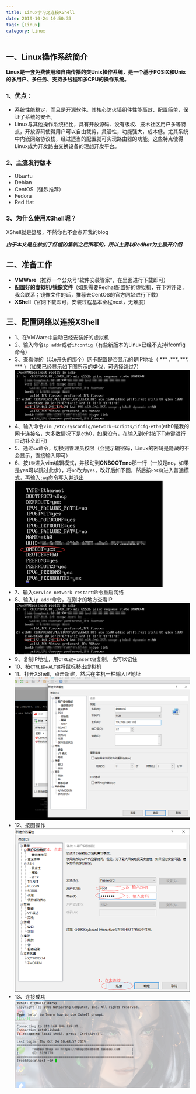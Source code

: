 ```yaml
---
title: Linux学习之连接XShell
date: 2019-10-24 10:50:33
tags: [Linux]
category: Linux
---
```

## 一、Linux操作系统简介
**Linux是一套免费使用和自由传播的类Unix操作系统，是一个基于POSIX和Unix的多用户、多任务、支持多线程和多CPU的操作系统。**
### 1、优点：
* 系统性能稳定，而且是开源软件。其核心防火墙组件性能高效、配置简单，保证了系统的安全。
* Linux与其他操作系统相比，具有开放源码、没有版权、技术社区用户多等特点，开放源码使得用户可以自由裁剪，灵活性，功能强大，成本低。尤其系统中内嵌网络协议栈，经过适当的配置就可实现路由器的功能。这些特点使得Linux成为开发路由交换设备的理想开发平台。

### 2、主流发行版本
* Ubuntu
* Debian
* CentOS（强烈推荐）
* Fedora
* Red Hat

### 3、为什么使用XShell呢？
XShell就是舒服，不然你也不会点开我的blog

***由于本文是在参加了红帽的集训之后所写的，所以主要以Redhat为主展开介绍***
## 二、准备工作
* **VMWare**（推荐一个公众号“软件安装管家”，在里面进行下载即可）
* **配置好的虚拟机/镜像文件**（如果需要Redhat配置好的虚拟机，在下方评论，我会联系；镜像文件的话，推荐去CentOS的官方网站进行下载）
* **XShell**（官网下载即可，安装过程基本全程next，无难度）

## 三、配置网络以连接XShell
* 1、在VMWare中启动已经安装好的虚拟机
* 2、输入命令`ip addr`或者`ifconfig`（有些新版本的Linux已经不支持ifconfig命令）
* 3、查看你的（以e开头的那个）网卡配置是否显示的是IP地址（ *** .***. ***. *** ）（如果已经显示如下图所示的类似，可选择跳过7）
![image](Linux学习之连接XShell/2.png)
* 4、输入命令`vim /etc/sysconfig/network-scripts/ifcfg-eth0`(eth0是我的网卡连接名，大多数情况下是eth0，如果没有，在输入到e时按下Tab键进行自动补全即可)
* 5、通过`su`命令，切换到管理员权限（会提示输密码，Linux的密码是隐藏的不会显示，直接输入即可）
* 6、按`i键`进入vim编辑模式，并移动到**ONBOOT=no**那一行（一般是no，如果是yes可以跳过此步），将`no`改为`yes`，改好后如下图，然后按`ESC键`进入普通模式，再输入`:wq`命令写入并退出
![image](Linux学习之连接XShell/1.png)
* 7、输入`service network restart`命令重启网络
* 8、输入`ip addr`命令，在刚才的地方查看IP![image](Linux学习之连接XShell/2.png)
* 9、复制IP地址，用`CTRL键`+`Insert键`复制，也可以记住
* 10、按`CTRL键`+`ALT键`将鼠标移出虚拟机
* 11、打开XShell，点击新建，然后在主机一栏输入IP地址
 ![image](Linux学习之连接XShell/3.png)
* 12、按图操作
 ![image](Linux学习之连接XShell/4.png)
* 13、连接成功 ![image](Linux学习之连接XShell/5.png)